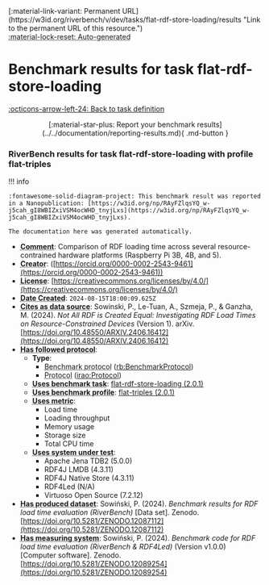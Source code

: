 <div markdown class="rb-top-buttons"><div markdown>[:material-link-variant: Permanent URL](https://w3id.org/riverbench/v/dev/tasks/flat-rdf-store-loading/results "Link to the permanent URL of this resource.")</div><div markdown><abbr title="This page is entirely automatically generated and cannot be edited.">:material-lock-reset: Auto-generated</abbr></div></div>

# Benchmark results for task flat-rdf-store-loading

[:octicons-arrow-left-24: Back to task definition](index.md)

<div style="text-align: center" markdown>[:material-star-plus: Report your benchmark results](../../documentation/reporting-results.md){ .md-button }</div>

### RiverBench results for task flat-rdf-store-loading with profile flat-triples

<span id="RAyFZlqsYQ_w-j5cah_gI8WBIZxiVSM4ocWHD_tnyjLxs"></span>

!!! info

    :fontawesome-solid-diagram-project: This benchmark result was reported in a Nanopublication: [https://w3id.org/np/RAyFZlqsYQ_w-j5cah_gI8WBIZxiVSM4ocWHD_tnyjLxs](https://w3id.org/np/RAyFZlqsYQ_w-j5cah_gI8WBIZxiVSM4ocWHD_tnyjLxs).

    The documentation here was generated automatically.




- **<abbr title="A description of the subject resource.">Comment</abbr>**: Comparison of RDF loading time across several resource-contrained hardware platforms (Raspberry Pi 3B, 4B, and 5).
- **<abbr title="An entity responsible for making the resource.">Creator</abbr>**:  ([https://orcid.org/0000-0002-2543-9461](https://orcid.org/0000-0002-2543-9461))
- **<abbr title="A legal document giving official permission to do something with the resource.">License</abbr>**: [https://creativecommons.org/licenses/by/4.0/](https://creativecommons.org/licenses/by/4.0/)
- **<abbr title="Date of creation of the resource.">Date Created</abbr>**: `2024-08-15T18:00:09.625Z`
- **<abbr title="The citing entity cites the cited entity as source of data.">Cites as data source</abbr>**: Sowinski, P., Le-Tuan, A., Szmeja, P., &amp; Ganzha, M. (2024). <i>Not All RDF is Created Equal: Investigating RDF Load Times on Resource-Constrained Devices</i> (Version 1). arXiv. [https://doi.org/10.48550/ARXIV.2406.16412](https://doi.org/10.48550/ARXIV.2406.16412)
- **<abbr title="This property specifies the protocol that a benchmark follows">Has followed protocol</abbr>**: 
    - **Type**:     
        - <abbr title="The parameters of a performed benchmark (rb:PerformedBenchmark). Instances of this class specify the RiverBench profile, task, systems, and metrics that were used in the benchmark.">Benchmark protocol</abbr> ([rb:BenchmarkProtocol](https://w3id.org/riverbench/schema/metadata#BenchmarkProtocol))
        - <abbr title="A protocol is used to provide guidelines to execute certain tasks">Protocol</abbr> ([irao:Protocol](http://ontology.ethereal.cz/irao/Protocol))
    - **<abbr title="Indicates that the subject is using a specific RiverBench benchmark task.">Uses benchmark task</abbr>**: [flat-rdf-store-loading (2.0.1)](https://w3id.org/riverbench/v/2.0.1/tasks/flat-rdf-store-loading)
    - **<abbr title="Indicates that the subject is using a specific RiverBench benchmark profile.">Uses benchmark profile</abbr>**: [flat-triples (2.0.1)](https://w3id.org/riverbench/v/2.0.1/profiles/flat-triples)
    - **<abbr title="Indicates a benchmark metric that is used in a benchmark. Values of this property should be specified as the name of the metric, in the exact spelling as in the corresponding task definition. For example: 'Loading throughput'.">Uses metric</abbr>**:     
        - Load time
        - Loading throughput
        - Memory usage
        - Storage size
        - Total CPU time
    - **<abbr title="Indicates that the subject is using a specific system (e.g., an RDF store).">Uses system under test</abbr>**:     
        - Apache Jena TDB2 (5.0.0)
        - RDF4J LMDB (4.3.11)
        - RDF4J Native Store (4.3.11)
        - RDF4Led (N/A)
        - Virtuoso Open Source (7.2.12)
- **<abbr title="This property specifies the dataset which us produced by a benchmark">Has produced dataset</abbr>**: Sowiński, P. (2024). <i>Benchmark results for RDF load time evaluation (RiverBench)</i> [Data set]. Zenodo. [https://doi.org/10.5281/ZENODO.12087112](https://doi.org/10.5281/ZENODO.12087112)
- **<abbr title="This property specifies a system that measures a benchmark">Has measuring system</abbr>**: Sowiński, P. (2024). <i>Benchmark code for RDF load time evaluation (RiverBench &amp; RDF4Led)</i> (Version v1.0.0) [Computer software]. Zenodo. [https://doi.org/10.5281/ZENODO.12089254](https://doi.org/10.5281/ZENODO.12089254)

